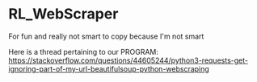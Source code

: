 # RL_WebScraper
For fun and really not smart to copy because I'm not smart 

Here is a thread pertaining to our PROGRAM:
https://stackoverflow.com/questions/44605244/python3-requests-get-ignoring-part-of-my-url-beautifulsoup-python-webscraping
